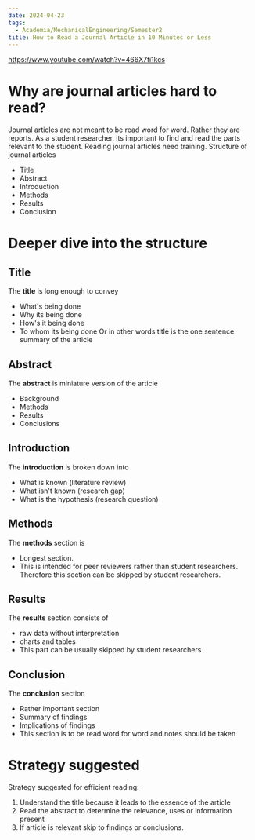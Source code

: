 ```yaml
---
date: 2024-04-23
tags:
  - Academia/MechanicalEngineering/Semester2
title: How to Read a Journal Article in 10 Minutes or Less
---
```

https://www.youtube.com/watch?v=466X7ti1kcs
# Why are journal articles hard to read?
Journal articles are not meant to be read word for word. Rather they are reports. As a student researcher, its important to find and read the parts relevant to the student.
Reading journal articles need training.
Structure of journal articles
- Title
- Abstract
- Introduction
- Methods
- Results
- Conclusion
# Deeper dive into the structure
## Title
The **title** is long enough to convey
- What's being done
- Why its being done
- How's it being done
- To whom its being done
Or in other words title is the one sentence summary of the article
## Abstract
The **abstract** is miniature version of the article
- Background
- Methods
- Results
- Conclusions
## Introduction
The **introduction** is broken down into 
- What is known (literature review)
- What isn't known (research gap)
- What is the hypothesis (research question)
## Methods
The **methods** section is 
- Longest section.
- This is intended for peer reviewers rather than student researchers. Therefore this section can be skipped by student researchers.
## Results
The **results** section consists of 
- raw data without interpretation
- charts and tables
- This part can be usually skipped by student researchers
## Conclusion
The **conclusion** section
- Rather important section
- Summary of findings
- Implications of findings
- This section is to be read word for word and notes should be taken
# Strategy suggested
Strategy suggested for efficient reading:
1. Understand the title because it leads to the essence of the article
2. Read the abstract to determine the relevance, uses or information present
3. If article is relevant skip to findings or conclusions.